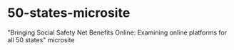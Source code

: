 # 50-states-microsite
"Bringing Social Safety Net Benefits Online: Examining online platforms for all 50 states" microsite
